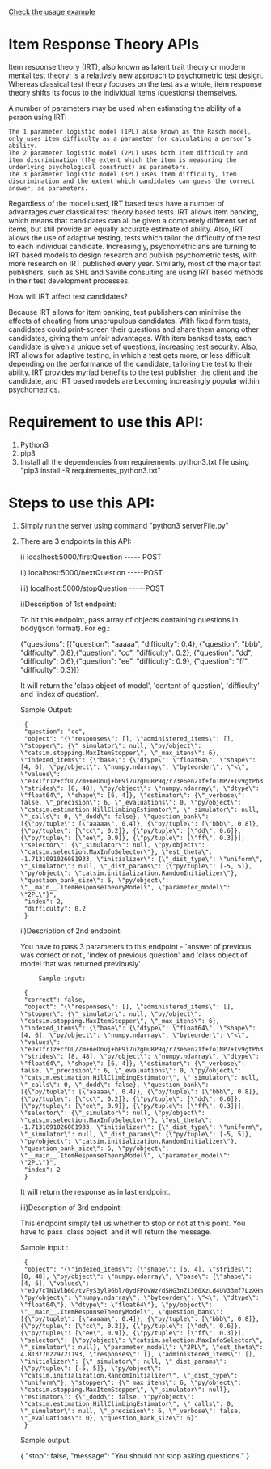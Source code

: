 [Check the usage example](https://gitlab.com/matheusfillipeag/irt-api/-/blob/master/EXAMPLE.org "Check the usage example")

# Item Response Theory APIs

Item response theory (IRT), also known as latent trait theory or modern mental test theory; is a relatively new approach to psychometric test design. Whereas classical test theory focuses on the test as a whole, item response theory shifts its focus to the individual items (questions) themselves.

A number of parameters may be used when estimating the ability of a person using IRT:

    The 1 parameter logistic model (1PL) also known as the Rasch model, only uses item difficulty as a parameter for calculating a person’s ability.
    The 2 parameter logistic model (2PL) uses both item difficulty and item discrimination (the extent which the item is measuring the underlying psychological construct) as parameters.
    The 3 parameter logistic model (3PL) uses item difficulty, item discrimination and the extent which candidates can guess the correct answer, as parameters.

Regardless of the model used, IRT based tests have a number of advantages over classical test theory based tests. IRT allows item banking, which means that candidates can all be given a completely different set of items, but still provide an equally accurate estimate of ability. Also, IRT allows the use of adaptive testing, tests which tailor the difficulty of the test to each individual candidate. Increasingly, psychometricians are turning to IRT based models to design research and publish psychometric tests, with more research on IRT published every year. Similarly, most of the major test publishers, such as SHL and Saville consulting are using IRT based methods in their test development processes.

How will IRT affect test candidates?

Because IRT allows for item banking, test publishers can minimise the effects of cheating from unscrupulous candidates. With fixed form tests, candidates could print-screen their questions and share them among other candidates, giving them unfair advantages. With item banked tests, each candidate is given a unique set of questions, increasing test security. Also, IRT allows for adaptive testing, in which a test gets more, or less difficult depending on the performance of the candidate, tailoring the test to their ability. IRT provides myriad benefits to the test publisher, the client and the candidate, and IRT based models are becoming increasingly popular within psychometrics. 


# Requirement to use this API:
1. Python3
2. pip3
3. Install all the dependencies from requirements_python3.txt file using "pip3 install -R requirements_python3.txt"

# Steps to use this API:
1. Simply run the server using command "python3 serverFile.py"
2. There are 3 endpoints in this API:

	i) localhost:5000/firstQuestion        ----- POST

	ii) localhost:5000/nextQuestion        -----POST

	iii) localhost:5000/stopQuestion       -----POST
	


	i)Description of 1st endpoint:

	To hit this endpoint, pass array of objects containing questions in body(json format). For eg.:

	{"questions": [{"question": "aaaaa", "difficulty": 0.4}, {"question": "bbb", "difficulty": 0.8},{"question": "cc", "difficulty": 			0.2}, {"question": "dd", "difficulty": 0.6},{"question": "ee", "difficulty": 0.9}, {"question": "ff", "difficulty": 0.3}]}

	It will return the 'class object of model', 'content of question', 'difficulty' and 'index of question'.

	Sample Output:

		{
		"question": "cc",
		"object": "{\"responses\": [], \"administered_items\": [], \"stopper\": {\"_simulator\": null, \"py/object\": \"catsim.stopping.MaxItemStopper\", \"_max_itens\": 6}, \"indexed_items\": {\"base\": {\"dtype\": \"float64\", \"shape\": [4, 6], \"py/object\": \"numpy.ndarray\", \"byteorder\": \"<\", \"values\": \"eJxTfr1z+cfOL/Zm+neOnuj+bP9i7u2g0uBP9q/r73e6en21f+fo1NP7+Iv9gtPb3/0Q/2g/ayYI3ITSL6H0SXtjMHhsf/YMCLyB8i/bM5AFPtgTSwMAVdg8iQ==\"}, \"strides\": [8, 48], \"py/object\": \"numpy.ndarray\", \"dtype\": \"float64\", \"shape\": [6, 4]}, \"estimator\": {\"_verbose\": false, \"_precision\": 6, \"_evaluations\": 0, \"py/object\": \"catsim.estimation.HillClimbingEstimator\", \"_simulator\": null, \"_calls\": 0, \"_dodd\": false}, \"question_bank\": [{\"py/tuple\": [\"aaaaa\", 0.4]}, {\"py/tuple\": [\"bbb\", 0.8]}, {\"py/tuple\": [\"cc\", 0.2]}, {\"py/tuple\": [\"dd\", 0.6]}, {\"py/tuple\": [\"ee\", 0.9]}, {\"py/tuple\": [\"ff\", 0.3]}], \"selector\": {\"_simulator\": null, \"py/object\": \"catsim.selection.MaxInfoSelector\"}, \"est_theta\": -1.7131091026081933, \"initializer\": {\"_dist_type\": \"uniform\", \"_simulator\": null, \"_dist_params\": {\"py/tuple\": [-5, 5]}, \"py/object\": \"catsim.initialization.RandomInitializer\"}, \"question_bank_size\": 6, \"py/object\": \"__main__.ItemResponseTheoryModel\", \"parameter_model\": \"2PL\"}",
		"index": 2,
		"difficulty": 0.2
		}

	

	ii)Description of 2nd endpoint:

	You have to pass 3 parameters to this endpoint - 'answer of previous was correct or not', 'index of previous question' and 'class object of model that was returned previously'. 

	        Sample input:

		{
		"correct": false,
		"object": "{\"responses\": [], \"administered_items\": [], \"stopper\": {\"_simulator\": null, \"py/object\": \"catsim.stopping.MaxItemStopper\", \"_max_itens\": 6}, \"indexed_items\": {\"base\": {\"dtype\": \"float64\", \"shape\": [4, 6], \"py/object\": \"numpy.ndarray\", \"byteorder\": \"<\", \"values\": \"eJxTfr1z+cfOL/Zm+neOnuj+bP9i7u2g0uBP9q/r73e6en21f+fo1NP7+Iv9gtPb3/0Q/2g/ayYI3ITSL6H0SXtjMHhsf/YMCLyB8i/bM5AFPtgTSwMAVdg8iQ==\"}, \"strides\": [8, 48], \"py/object\": \"numpy.ndarray\", \"dtype\": \"float64\", \"shape\": [6, 4]}, \"estimator\": {\"_verbose\": false, \"_precision\": 6, \"_evaluations\": 0, \"py/object\": \"catsim.estimation.HillClimbingEstimator\", \"_simulator\": null, \"_calls\": 0, \"_dodd\": false}, \"question_bank\": [{\"py/tuple\": [\"aaaaa\", 0.4]}, {\"py/tuple\": [\"bbb\", 0.8]}, {\"py/tuple\": [\"cc\", 0.2]}, {\"py/tuple\": [\"dd\", 0.6]}, {\"py/tuple\": [\"ee\", 0.9]}, {\"py/tuple\": [\"ff\", 0.3]}], \"selector\": {\"_simulator\": null, \"py/object\": \"catsim.selection.MaxInfoSelector\"}, \"est_theta\": -1.7131091026081933, \"initializer\": {\"_dist_type\": \"uniform\", \"_simulator\": null, \"_dist_params\": {\"py/tuple\": [-5, 5]}, \"py/object\": \"catsim.initialization.RandomInitializer\"}, \"question_bank_size\": 6, \"py/object\": \"__main__.ItemResponseTheoryModel\", \"parameter_model\": \"2PL\"}",
		"index": 2
		}

	It will return the response as in last endpoint.


	iii)Description of 3rd endpoint:

	This endpoint simply tell us whether to stop or not at this point. You have to pass 'class object' and it will return the message.

	Sample input : 

		{
		"object": "{\"indexed_items\": {\"shape\": [6, 4], \"strides\": [8, 48], \"py/object\": \"numpy.ndarray\", \"base\": {\"shape\": [4, 6], \"values\": \"eJy7cTN1Vlb6G/tvFyS3yl96bl/0ydFPOvWz/dSHG3nZ1360XzLd4UV33mf7LzXHndd5fbWfNRMEbkLpl1D6pL0xGDy2P3sGBN5A+ZftGcgCH+yJpQGv4zn8\", \"py/object\": \"numpy.ndarray\", \"byteorder\": \"<\", \"dtype\": \"float64\"}, \"dtype\": \"float64\"}, \"py/object\": \"__main__.ItemResponseTheoryModel\", \"question_bank\": [{\"py/tuple\": [\"aaaaa\", 0.4]}, {\"py/tuple\": [\"bbb\", 0.8]}, {\"py/tuple\": [\"cc\", 0.2]}, {\"py/tuple\": [\"dd\", 0.6]}, {\"py/tuple\": [\"ee\", 0.9]}, {\"py/tuple\": [\"ff\", 0.3]}], \"selector\": {\"py/object\": \"catsim.selection.MaxInfoSelector\", \"_simulator\": null}, \"parameter_model\": \"2PL\", \"est_theta\": 4.813770229721193, \"responses\": [], \"administered_items\": [], \"initializer\": {\"_simulator\": null, \"_dist_params\": {\"py/tuple\": [-5, 5]}, \"py/object\": \"catsim.initialization.RandomInitializer\", \"_dist_type\": \"uniform\"}, \"stopper\": {\"_max_itens\": 6, \"py/object\": \"catsim.stopping.MaxItemStopper\", \"_simulator\": null}, \"estimator\": {\"_dodd\": false, \"py/object\": \"catsim.estimation.HillClimbingEstimator\", \"_calls\": 0, \"_simulator\": null, \"_precision\": 6, \"_verbose\": false, \"_evaluations\": 0}, \"question_bank_size\": 6}"
		}

	Sample output:

	{
		"stop": false,
		"message": "You should not stop asking questions."
	}
	
